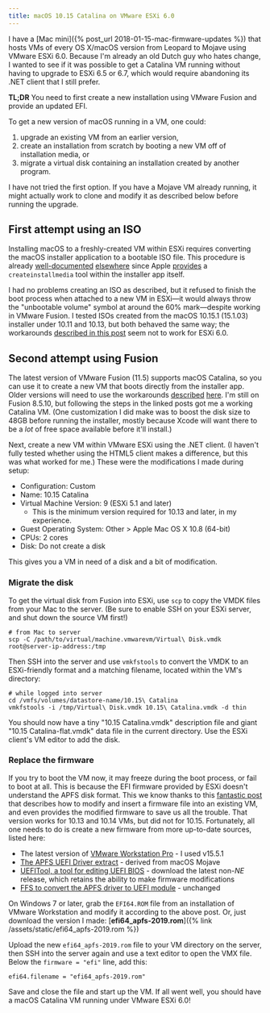 ```yaml
---
title: macOS 10.15 Catalina on VMware ESXi 6.0
---
```


I have a [Mac mini]({% post_url 2018-01-15-mac-firmware-updates %}) that hosts VMs of every OS X/macOS version from Leopard to Mojave using VMware ESXi 6.0. Because I'm already an old Dutch guy who hates change, I wanted to see if it was possible to get a Catalina VM running without having to upgrade to ESXi 6.5 or 6.7, which would require abandoning its .NET client that I still prefer.

**TL;DR** You need to first create a new installation using VMware Fusion and provide an updated EFI.

To get a new version of macOS running in a VM, one could:

1. upgrade an existing VM from an earlier version,
2. create an installation from scratch by booting a new VM off of installation media, or
3. migrate a virtual disk containing an installation created by another program.

I have not tried the first option. If you have a Mojave VM already running, it might actually work to clone and modify it as described below before running the upgrade.

## First attempt using an ISO

Installing macOS to a freshly-created VM within ESXi requires converting the macOS installer application to a bootable ISO file. This procedure is already [well-documented](https://www.geekrar.com/create-macos-catalina-iso-file/) [elsewhere](https://techsviewer.com/how-to-install-macos-10-15-catalina-on-vmware-on-windows-pc/) since Apple [provides](https://support.apple.com/HT201372) a `createinstallmedia` tool within the installer app itself.

I had no problems creating an ISO as described, but it refused to finish the boot process when attached to a new VM in ESXi—it would always throw the "unbootable volume" symbol at around the 60% mark—despite working in VMware Fusion. I tested ISOs created from the macOS 10.15.1 (15.1.03) installer under 10.11 and 10.13, but both behaved the same way; the workarounds [described in this post](https://www.jomebrew.com/2019/10/macos-catalina-beta-on-vmwwre-esxi-67-u2.html) seem not to work for ESXi 6.0.

## Second attempt using Fusion

The latest version of VMware Fusion (11.5) supports macOS Catalina, so you can use it to create a new VM that boots directly from the installer app. Older versions will need to use the workarounds [described](https://planetvm.net/blog/?p=64552) [here](https://robservatory.com/install-macos-10-15-catalina-in-a-fusion-virtual-machine/). I'm still on Fusion 8.5.10, but following the steps in the linked posts got me a working Catalina VM. (One customization I did make was to boost the disk size to 48GB before running the installer, mostly because Xcode will want there to be a *lot* of free space available before it'll install.)

Next, create a new VM within VMware ESXi using the .NET client. (I haven't fully tested whether using the HTML5 client makes a difference, but this was what worked for me.) These were the modifications I made during setup:

- Configuration: Custom
- Name: 10.15 Catalina
- Virtual Machine Version: 9 (ESXi 5.1 and later)
  - This is the minimum version required for 10.13 and later, in my experience.
- Guest Operating System: Other > Apple Mac OS X 10.8 (64-bit)
- CPUs: 2 cores
- Disk: Do not create a disk

This gives you a VM in need of a disk and a bit of modification.

### Migrate the disk

To get the virtual disk from Fusion into ESXi, use `scp` to copy the VMDK files from your Mac to the server. (Be sure to enable SSH on your ESXi server, and shut down the source VM first!)

    # from Mac to server
    scp -C /path/to/virtual/machine.vmwarevm/Virtual\ Disk.vmdk root@server-ip-address:/tmp

Then SSH into the server and use `vmkfstools` to convert the VMDK to an ESXi-friendly format and a matching filename, located within the VM's directory:

    # while logged into server
    cd /vmfs/volumes/datastore-name/10.15\ Catalina
    vmkfstools -i /tmp/Virtual\ Disk.vmdk 10.15\ Catalina.vmdk -d thin

You should now have a tiny "10.15 Catalina.vmdk" description file and giant "10.15 Catalina-flat.vmdk" data file in the current directory. Use the ESXi client's VM editor to add the disk.

### Replace the firmware

If you try to boot the VM now, it may freeze during the boot process, or fail to boot at all. This is because the EFI firmware provided by ESXi doesn't understand the APFS disk format. This we know thanks to this [fantastic post](https://licson.net/post/vmware-apfs/) that describes how to modify and insert a firmware file into an existing VM, and even provides the modified firmware to save us all the trouble. That version works for 10.13 and 10.14 VMs, but did not for 10.15. Fortunately, all one needs to do is create a new firmware from more up-to-date sources, listed here:

- The latest version of [VMware Workstation Pro](https://www.vmware.com/ca/products/workstation-pro/workstation-pro-evaluation.html) - I used v15.5.1
- [The APFS UEFI Driver extract](https://github.com/darkhandz/XPS15-9550-Mojave/blob/master/CLOVER/drivers64UEFI/ApfsDriverLoader-64.efi?raw=true) - derived from macOS Mojave
- [UEFITool, a tool for editing UEFI BIOS](https://github.com/LongSoft/UEFITool/releases) - download the latest non-*_NE_* release, which retains the ability to make firmware modifications
- [FFS to convert the APFS driver to UEFI module](https://github.com/pbatard/ffs/releases) - unchanged

On Windows 7 or later, grab the `EFI64.ROM` file from an installation of VMware Workstation and modify it according to the above post. Or, just download the version I made: [**efi64_apfs-2019.rom**]({% link /assets/static/efi64_apfs-2019.rom %})

Upload the new `efi64_apfs-2019.rom` file to your VM directory on the server, then SSH into the server again and use a text editor to open the VMX file. Below the `firmware = "efi"` line, add this:

    efi64.filename = "efi64_apfs-2019.rom"

Save and close the file and start up the VM. If all went well, you should have a macOS Catalina VM running under VMware ESXi 6.0!
